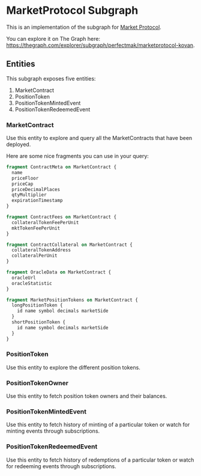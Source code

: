 # MarketProtocol Subgraph

This is an implementation of the subgraph for [Market Protocol](https://marketprotocol.io).

You can explore it on The Graph here: https://thegraph.com/explorer/subgraph/perfectmak/marketprotocol-kovan.

## Entities

This subgraph exposes five entities:

1. MarketContract
2. PositionToken
3. PositionTokenMintedEvent
4. PositionTokenRedeemedEvent

### MarketContract

Use this entity to explore and query all the MarketContracts that have been deployed.

Here are some nice fragments you can use in your query:

```graphql
fragment ContractMeta on MarketContract {
  name
  priceFloor
  priceCap
  priceDecimalPlaces
  qtyMultiplier
  expirationTimestamp
}

fragment ContractFees on MarketContract {
  collateralTokenFeePerUnit
  mktTokenFeePerUnit
}

fragment ContractCollateral on MarketContract {
  collateralTokenAddress
  collateralPerUnit
}

fragment OracleData on MarketContract {
  oracleUrl
  oracleStatistic
}

fragment MarketPositionTokens on MarketContract {
  longPositionToken {
    id name symbol decimals marketSide
  }
  shortPositionToken {
    id name symbol decimals marketSide
  }
}
```

### PositionToken

Use this entity to explore the different position tokens.

### PositionTokenOwner

Use this entity to fetch position token owners and their balances.

### PositionTokenMintedEvent

Use this entity to fetch history of minting of a particular token or watch for minting events through subscriptions.

### PositionTokenRedeemedEvent

Use this entity to fetch history of redemptions of a particular token or watch for redeeming events through subscriptions.